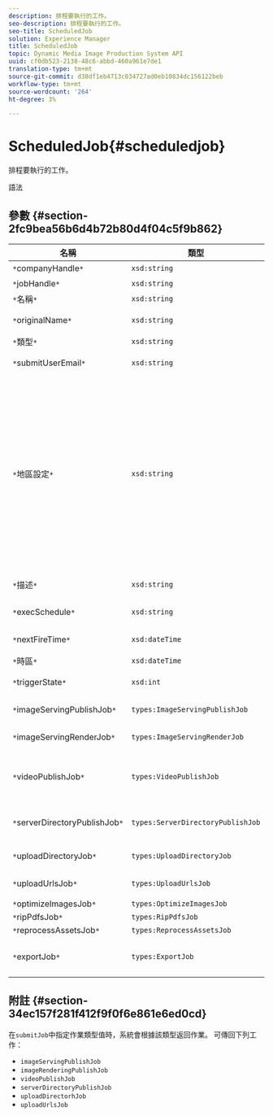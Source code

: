 ```yaml
---
description: 排程要執行的工作。
seo-description: 排程要執行的工作。
seo-title: ScheduledJob
solution: Experience Manager
title: ScheduledJob
topic: Dynamic Media Image Production System API
uuid: cf0db523-2138-48c6-abbd-460a961e7de1
translation-type: tm+mt
source-git-commit: d38df1eb4713c034727ad0eb10834dc156122beb
workflow-type: tm+mt
source-wordcount: '264'
ht-degree: 3%

---
```



# ScheduledJob{#scheduledjob}

排程要執行的工作。

語法

## 參數 {#section-2fc9bea56b6d4b72b80d4f04c5f9b862}

| 名稱 | 類型 | 說明 |
|---|---|---|
| `*`companyHandle`*` | `xsd:string` | 公司負責人。 |
| `*`jobHandle`*` | `xsd:string` | 排程的工作處理。 |
| `*`名稱`*` | `xsd:string` | 工作名稱. |
| `*`originalName`*` | `xsd:string` | 排程工作的原始名稱。 |
| `*`類型`*` | `xsd:string` | 作業類型。 |
| `*`submitUserEmail`*` | `xsd:string` | 排程工作的使用者的電子郵件地址。 |
| `*`地區設定`*` | `xsd:string` | 用於作業日誌詳細資訊和電子郵件本地化的地區設定。 地區設定指定為`<language_code>[- <country_code>]`，其中語言代碼是ISO-639所指定的小寫、雙字母代碼，而選用的國家代碼是ISO-3166所指定的大寫、雙字母代碼。 例如，英文（美國）的地區設定字串為：`en-US`。 |
| `*`描述`*` | `xsd:string` | `submitJob`中最初指定的作業說明。 |
| `*`execSchedule`*` | `xsd:string` | 排程作業執行的時間。 |
| `*`nextFireTime`*` | `xsd:dateTime` | 將引發工作的日期、時間和時區。 |
| `*`時區`*` | `xsd:dateTime` | 排程作業的時區。 |
| `*`triggerState`*` | `xsd:int` | 作業觸發狀態的選擇。 |
| `*`imageServingPublishJob`*` | `types:ImageServingPublishJob` | 影像伺服發佈工作的工作詳細資訊。 |
| `*`imageServingRenderJob`*` | `types:ImageServingRenderJob` | 影像轉譯工作的工作詳細資訊。 |
| `*`videoPublishJob`*` | `types:VideoPublishJob` | 視訊發佈工作的工作詳細資訊。 請參閱[VideoPublishJob](https://experienceleague.adobe.com/docs/dynamic-media-developer-resources/image-production-api/data-types/r-scheduled-job.html)。 |
| `*`serverDirectoryPublishJob`*` | `types:ServerDirectoryPublishJob` | 伺服器目錄發佈作業的作業詳細資訊。 |
| `*`uploadDirectoryJob`*` | `types:UploadDirectoryJob` | 上載目錄作業的作業詳細資訊。 |
| `*`uploadUrlsJob`*` | `types:UploadUrlsJob` | 上傳URL工作的工作詳細資訊。 |
| `*`optimizeImagesJob`*` | `types:OptimizeImagesJob` |  |
| `*`ripPdfsJob`*` | `types:RipPdfsJob` |  |
| `*`reprocessAssetsJob`*` | `types:ReprocessAssetsJob` |  |
| `*`exportJob`*` | `types:ExportJob` | 允許授權匯出先前上傳的檔案。 請參閱[匯出工作](https://experienceleague.adobe.com/docs/dynamic-media-developer-resources/image-production-api/data-types/r-scheduled-job.html)。 |

## 附註 {#section-34ec157f281f412f9f0f6e861e6ed0cd}

在`submitJob`中指定作業類型值時，系統會根據該類型返回作業。 可傳回下列工作：

* `imageServingPublishJob`
* `imageRenderingPublishJob`
* `videoPublishJob`
* `serverDirectoryPublishJob`
* `uploadDirectorhJob`
* `uploadUrlsJob`

